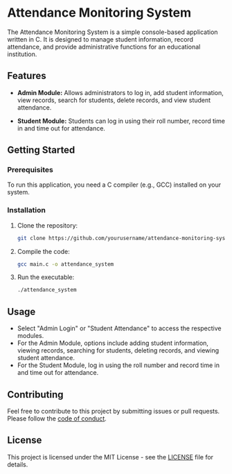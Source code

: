 # Attendance Monitoring System

The Attendance Monitoring System is a simple console-based application written in C. It is designed to manage student information, record attendance, and provide administrative functions for an educational institution.

## Features

- **Admin Module:** Allows administrators to log in, add student information, view records, search for students, delete records, and view student attendance.

- **Student Module:** Students can log in using their roll number, record time in and time out for attendance.

## Getting Started

### Prerequisites

To run this application, you need a C compiler (e.g., GCC) installed on your system.

### Installation

1. Clone the repository:

    ```bash
    git clone https://github.com/yourusername/attendance-monitoring-system.git
    ```

2. Compile the code:

    ```bash
    gcc main.c -o attendance_system
    ```

3. Run the executable:

    ```bash
    ./attendance_system
    ```

## Usage

- Select "Admin Login" or "Student Attendance" to access the respective modules.
- For the Admin Module, options include adding student information, viewing records, searching for students, deleting records, and viewing student attendance.
- For the Student Module, log in using the roll number and record time in and time out for attendance.

## Contributing

Feel free to contribute to this project by submitting issues or pull requests. Please follow the [code of conduct](CODE_OF_CONDUCT.md).

## License

This project is licensed under the MIT License - see the [LICENSE](LICENSE) file for details.
